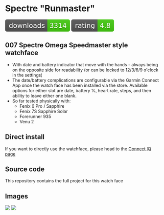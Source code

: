 # Spectre "Runmaster"
![downloads](./badges/downloads.svg) ![rating](./badges/rating.svg)
## 007 Spectre Omega Speedmaster style watchface

* With date and battery indicator that move with the hands - always being on the opposite side for readability (or can be locked to 12/3/6/9 o'clock in the settings)
* The date/battery complications are configurable via the Garmin Connect App once the watch face has been installed via the store. Available options for either slot are date, battery %, heart rate, steps, and then ability to leave either one blank.
* So far tested physically with:
  * Fenix 6 Pro / Sapphire
  * Fenix 7S Sapphire Solar
  * Forerunner 935
  * Venu 2



## Direct install
If you want to directly use the watchface, please head to the [Connect IQ page](https://apps.garmin.com/en-US/apps/904f5de7-2dc6-456f-9f5d-fc81dd47c53e)

## Source code
This repository contains the full project for this watch face


## Images
![](https://services.garmin.com/appsLibraryBusinessServices_v0/rest/apps/904f5de7-2dc6-456f-9f5d-fc81dd47c53e/icon/fd6a0bcd-3325-47e9-86c1-40246ce6d4db)
![](https://services.garmin.com/appsLibraryBusinessServices_v0/rest/apps/904f5de7-2dc6-456f-9f5d-fc81dd47c53e/screenshots/8b861745-6032-4014-a499-16f79a2d11f7)
